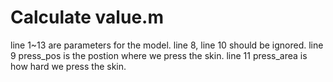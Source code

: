 # Calculate value.m
line 1~13 are parameters for the model.
line 8, line 10 should be ignored.
line 9 press_pos is the postion where we press the skin.
line 11 press_area is how hard we press the skin.

